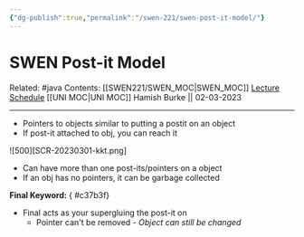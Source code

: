 ```yaml
---
{"dg-publish":true,"permalink":"/swen-221/swen-post-it-model/"}
---
```



# SWEN Post-it Model

Related: #java 
Contents: [[SWEN221/SWEN_MOC\|SWEN_MOC]]
[Lecture Schedule](https://ecs.wgtn.ac.nz/Courses/SWEN221_2023T1/LectureSchedule)
[[UNI MOC\|UNI MOC]]
Hamish Burke || 02-03-2023
***

- Pointers to objects similar to putting a postit on an object
- If post-it attached to obj, you can reach it

![500][SCR-20230301-kkt.png]

- Can have more than one post-its/pointers on a object
- If an obj has no pointers, it can be garbage collected

**Final Keyword:**
{ #c37b3f}

- Final acts as your supergluing the post-it on
	- Pointer can't be removed
*- Object can still be changed*